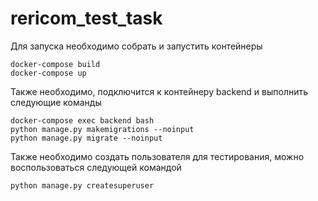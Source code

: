 # rericom_test_task
Для запуска необходимо собрать и запустить контейнеры
```
docker-compose build
docker-compose up
```
Также необходимо, подключится к контейнеру backend и выполнить следующие команды
```
docker-compose exec backend bash 
python manage.py makemigrations --noinput
python manage.py migrate --noinput
```
Также необходимо создать пользователя для тестирования, можно воспользоваться следующей командой
```
python manage.py createsuperuser
```
